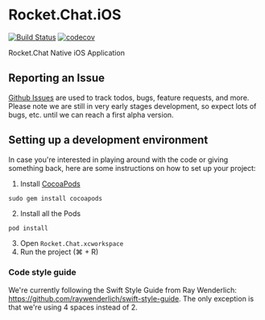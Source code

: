 # Rocket.Chat.iOS

[![Build Status](https://travis-ci.org/RocketChat/Rocket.Chat.iOS.svg?branch=develop)](https://travis-ci.org/RocketChat/Rocket.Chat.iOS)
[![codecov](https://codecov.io/gh/RocketChat/Rocket.Chat.iOS/branch/develop/graph/badge.svg)](https://codecov.io/gh/RocketChat/Rocket.Chat.iOS)


Rocket.Chat Native iOS Application

## Reporting an Issue

[Github Issues](https://github.com/daniel41nilsen/Rocket.Chat-swift/issues) are used to track todos, bugs, feature requests, and more.
Please note we are still in very early stages development, so expect lots of bugs, etc. until we can reach a first alpha version.

## Setting up a development environment

In case you're interested in playing around with the code or giving something back, here are some instructions on how to set up your project:

1. Install [CocoaPods](https://cocoapods.org)

  `sudo gem install cocoapods`

2. Install all the Pods

  `pod install`

3. Open `Rocket.Chat.xcworkspace`
4. Run the project (⌘ + R)


### Code style guide

We're currently following the Swift Style Guide from Ray Wenderlich: https://github.com/raywenderlich/swift-style-guide. The only exception is that we're using 4 spaces instead of 2.
